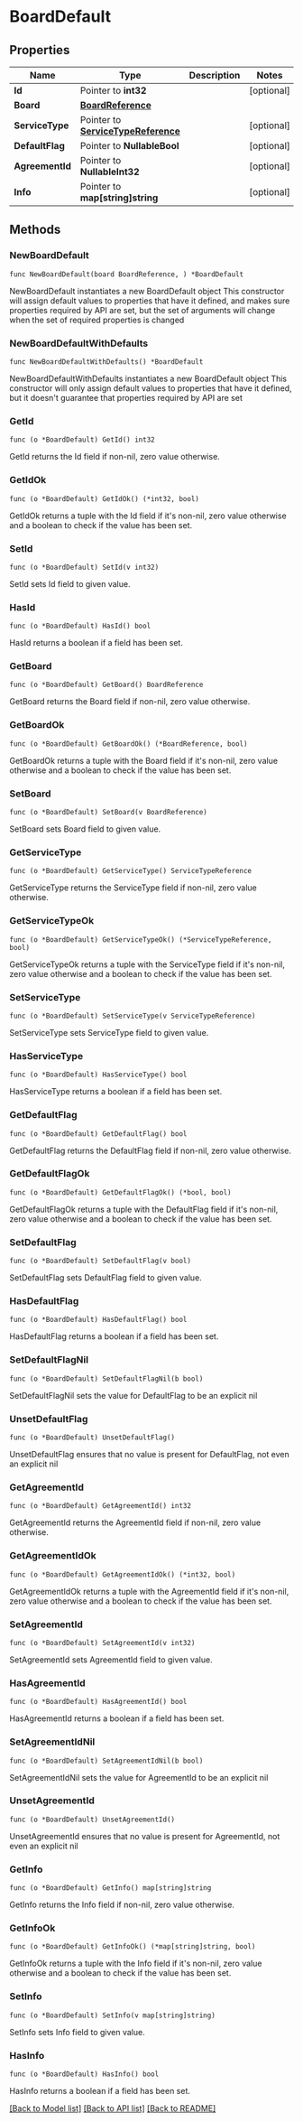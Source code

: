 # BoardDefault

## Properties

Name | Type | Description | Notes
------------ | ------------- | ------------- | -------------
**Id** | Pointer to **int32** |  | [optional] 
**Board** | [**BoardReference**](BoardReference.md) |  | 
**ServiceType** | Pointer to [**ServiceTypeReference**](ServiceTypeReference.md) |  | [optional] 
**DefaultFlag** | Pointer to **NullableBool** |  | [optional] 
**AgreementId** | Pointer to **NullableInt32** |  | [optional] 
**Info** | Pointer to **map[string]string** |  | [optional] 

## Methods

### NewBoardDefault

`func NewBoardDefault(board BoardReference, ) *BoardDefault`

NewBoardDefault instantiates a new BoardDefault object
This constructor will assign default values to properties that have it defined,
and makes sure properties required by API are set, but the set of arguments
will change when the set of required properties is changed

### NewBoardDefaultWithDefaults

`func NewBoardDefaultWithDefaults() *BoardDefault`

NewBoardDefaultWithDefaults instantiates a new BoardDefault object
This constructor will only assign default values to properties that have it defined,
but it doesn't guarantee that properties required by API are set

### GetId

`func (o *BoardDefault) GetId() int32`

GetId returns the Id field if non-nil, zero value otherwise.

### GetIdOk

`func (o *BoardDefault) GetIdOk() (*int32, bool)`

GetIdOk returns a tuple with the Id field if it's non-nil, zero value otherwise
and a boolean to check if the value has been set.

### SetId

`func (o *BoardDefault) SetId(v int32)`

SetId sets Id field to given value.

### HasId

`func (o *BoardDefault) HasId() bool`

HasId returns a boolean if a field has been set.

### GetBoard

`func (o *BoardDefault) GetBoard() BoardReference`

GetBoard returns the Board field if non-nil, zero value otherwise.

### GetBoardOk

`func (o *BoardDefault) GetBoardOk() (*BoardReference, bool)`

GetBoardOk returns a tuple with the Board field if it's non-nil, zero value otherwise
and a boolean to check if the value has been set.

### SetBoard

`func (o *BoardDefault) SetBoard(v BoardReference)`

SetBoard sets Board field to given value.


### GetServiceType

`func (o *BoardDefault) GetServiceType() ServiceTypeReference`

GetServiceType returns the ServiceType field if non-nil, zero value otherwise.

### GetServiceTypeOk

`func (o *BoardDefault) GetServiceTypeOk() (*ServiceTypeReference, bool)`

GetServiceTypeOk returns a tuple with the ServiceType field if it's non-nil, zero value otherwise
and a boolean to check if the value has been set.

### SetServiceType

`func (o *BoardDefault) SetServiceType(v ServiceTypeReference)`

SetServiceType sets ServiceType field to given value.

### HasServiceType

`func (o *BoardDefault) HasServiceType() bool`

HasServiceType returns a boolean if a field has been set.

### GetDefaultFlag

`func (o *BoardDefault) GetDefaultFlag() bool`

GetDefaultFlag returns the DefaultFlag field if non-nil, zero value otherwise.

### GetDefaultFlagOk

`func (o *BoardDefault) GetDefaultFlagOk() (*bool, bool)`

GetDefaultFlagOk returns a tuple with the DefaultFlag field if it's non-nil, zero value otherwise
and a boolean to check if the value has been set.

### SetDefaultFlag

`func (o *BoardDefault) SetDefaultFlag(v bool)`

SetDefaultFlag sets DefaultFlag field to given value.

### HasDefaultFlag

`func (o *BoardDefault) HasDefaultFlag() bool`

HasDefaultFlag returns a boolean if a field has been set.

### SetDefaultFlagNil

`func (o *BoardDefault) SetDefaultFlagNil(b bool)`

 SetDefaultFlagNil sets the value for DefaultFlag to be an explicit nil

### UnsetDefaultFlag
`func (o *BoardDefault) UnsetDefaultFlag()`

UnsetDefaultFlag ensures that no value is present for DefaultFlag, not even an explicit nil
### GetAgreementId

`func (o *BoardDefault) GetAgreementId() int32`

GetAgreementId returns the AgreementId field if non-nil, zero value otherwise.

### GetAgreementIdOk

`func (o *BoardDefault) GetAgreementIdOk() (*int32, bool)`

GetAgreementIdOk returns a tuple with the AgreementId field if it's non-nil, zero value otherwise
and a boolean to check if the value has been set.

### SetAgreementId

`func (o *BoardDefault) SetAgreementId(v int32)`

SetAgreementId sets AgreementId field to given value.

### HasAgreementId

`func (o *BoardDefault) HasAgreementId() bool`

HasAgreementId returns a boolean if a field has been set.

### SetAgreementIdNil

`func (o *BoardDefault) SetAgreementIdNil(b bool)`

 SetAgreementIdNil sets the value for AgreementId to be an explicit nil

### UnsetAgreementId
`func (o *BoardDefault) UnsetAgreementId()`

UnsetAgreementId ensures that no value is present for AgreementId, not even an explicit nil
### GetInfo

`func (o *BoardDefault) GetInfo() map[string]string`

GetInfo returns the Info field if non-nil, zero value otherwise.

### GetInfoOk

`func (o *BoardDefault) GetInfoOk() (*map[string]string, bool)`

GetInfoOk returns a tuple with the Info field if it's non-nil, zero value otherwise
and a boolean to check if the value has been set.

### SetInfo

`func (o *BoardDefault) SetInfo(v map[string]string)`

SetInfo sets Info field to given value.

### HasInfo

`func (o *BoardDefault) HasInfo() bool`

HasInfo returns a boolean if a field has been set.


[[Back to Model list]](../README.md#documentation-for-models) [[Back to API list]](../README.md#documentation-for-api-endpoints) [[Back to README]](../README.md)


